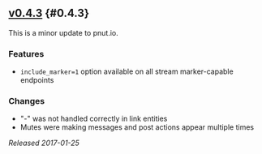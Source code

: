 ## [v0.4.3](https://pnut.io/docs/api/changes/0.4.3) {#0.4.3}

This is a minor update to pnut.io.

### Features

* `include_marker=1` option available on all stream marker-capable endpoints

### Changes

* "-" was not handled correctly in link entities
* Mutes were making messages and post actions appear multiple times

*Released 2017-01-25*